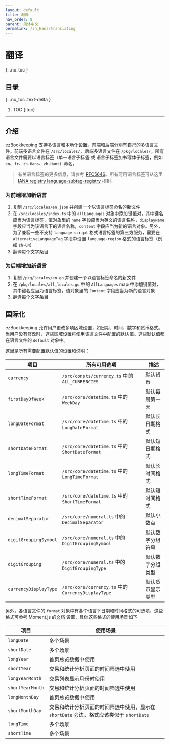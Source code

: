 ```yaml
---
layout: default
title: 翻译
nav_order: 8
parent: 简体中文
permalink: /zh_Hans/translating
---
```


# 翻译
{: .no_toc }

## 目录
{: .no_toc .text-delta }

1. TOC
{:toc}

---

## 介绍

ezBookkeeping 支持多语言和本地化设置，前端和后端分别有自己的多语言文件。前端多语言文件在 `/src/locales/`，后端多语言文件在 `/pkg/locales/`。所有语言文件需要以语言标签（单一语言子标签 或 语言子标签加书写体子标签，例如 `en`、`fr`、`zh-Hans`、`zh-Hant`）命名。

> 有关语言标签的更多信息，请参考 [RFC56​​46](https://www.rfc-editor.org/rfc/rfc5646.html)。所有可用语言标签可从这里 [IANA registry language-subtag-registry](https://www.iana.org/assignments/language-subtag-registry/language-subtag-registry) 找到。

### 为前端增加新语言

1. 复制 `/src/locales/en.json` 并创建一个以语言标签命名的新文件
2. 在 `/src/locales/index.ts` 中的 `allLanguages` 对象中添加键值对，其中键名应当为语言标签，值对象里的 `name` 字段应当为英文的语言名称，`displayName` 字段应当为该语言下的语言名称，`content` 字段应当为新的语言对象。另外，为了兼容一些不支持 `language-script` 格式语言标签的第三方服务，需要在 `alternativeLanguageTag` 字段中设置 `language-region` 格式的语言标签（例如 `zh-CN`）
3. 翻译每个文字条目

### 为后端增加新语言

1. 复制 `/pkg/locales/en.go` 并创建一个以语言标签命名的新文件
2. 在 `/pkg/locales/all_locales.go` 中的 `AllLanguages` map 中添加键值对，其中键名应当为语言标签，值对象里的 `Content` 字段应当为新的语言对象
3. 翻译每个文字条目

## 国际化

ezBookkeeping 允许用户更改多项区域设置，如日期、时间、数字和货币格式。当用户没有修改时，这些区域设置将使用语言文件中配置的默认值。这些默认值都在语言文件的 `default` 对象中。

这里是所有需要配置默认值的设置和说明：

| 项目 | 所有可用选项 | 描述 |
| --- | --- | --- |
| `currency` | `/src/consts/currency.ts` 中的 `ALL_CURRENCIES` | 默认货币 |
| `firstDayOfWeek` | `/src/core/datetime.ts` 中的 `WeekDay` | 默认每周第一天 |
| `longDateFormat` | `/src/core/datetime.ts` 中的 `LongDateFormat` | 默认长日期格式 |
| `shortDateFormat` | `/src/core/datetime.ts` 中的 `ShortDateFormat` | 默认短日期格式 |
| `longTimeFormat` | `/src/core/datetime.ts` 中的 `LongTimeFormat` | 默认长时间格式 |
| `shortTimeFormat` | `/src/core/datetime.ts` 中的 `ShortTimeFormat` | 默认短时间格式 |
| `decimalSeparator` | `/src/core/numeral.ts` 中的 `DecimalSeparator` | 默认小数点 |
| `digitGroupingSymbol` | `/src/core/numeral.ts` 中的 `DigitGroupingSymbol` | 默认数字分组符号 |
| `digitGrouping` | `/src/core/numeral.ts` 中的 `DigitGroupingType` | 默认数字分组类型 |
| `currencyDisplayType` | `/src/core/currency.ts` 中的 `CurrencyDisplayType` | 默认货币显示类型 |

另外，各语言文件的 `format` 对象中有各个语言下日期和时间格式的可选项，这些格式可参考 Moment.js 的[文档](https://momentjs.com/docs/#/displaying/) 设置，具体这些格式的使用场景如下

| 项目 | 使用场景 |
| --- | --- |
| `longDate` | 多个场景 |
| `shortDate` | 多个场景 |
| `longYear` | 首页总览数据中使用 |
| `shortYear` | 交易和统计分析页面的时间筛选中使用 |
| `longYearMonth` | 交易列表显示月份时使用 |
| `shortYearMonth` | 交易和统计分析页面的时间筛选中使用 |
| `longMonthDay` | 首页总览数据中使用 |
| `shortMonthDay` | 交易和统计分析页面的时间筛选中使用，显示在 `shortDate` 旁边，格式应该类似于 `shortDate` |
| `longTime` | 多个场景 |
| `shortTime` | 多个场景 |
